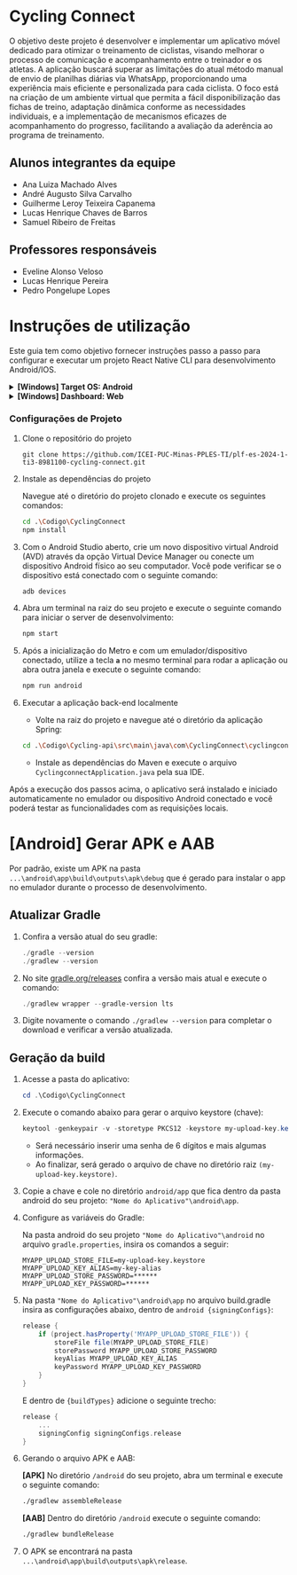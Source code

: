 # Cycling Connect

O objetivo deste projeto é desenvolver e implementar um aplicativo móvel dedicado para otimizar o treinamento de ciclistas, visando melhorar o processo de comunicação e acompanhamento entre o treinador e os atletas. A aplicação buscará superar as limitações do atual método manual de envio de planilhas diárias via WhatsApp, proporcionando uma experiência mais eficiente e personalizada para cada ciclista. O foco está na criação de um ambiente virtual que permita a fácil disponibilização das fichas de treino, adaptação dinâmica conforme as necessidades individuais, e a implementação de mecanismos eficazes de acompanhamento do progresso, facilitando a avaliação da aderência ao programa de treinamento.

## Alunos integrantes da equipe

- Ana Luiza Machado Alves
- André Augusto Silva Carvalho
- Guilherme Leroy Teixeira Capanema
- Lucas Henrique Chaves de Barros
- Samuel Ribeiro de Freitas

## Professores responsáveis

- Eveline Alonso Veloso
- Lucas Henrique Pereira
- Pedro Pongelupe Lopes

# Instruções de utilização

Este guia tem como objetivo fornecer instruções passo a passo para configurar e executar um projeto React Native CLI para desenvolvimento Android/IOS.

<details>
<summary>
<strong>[Windows] Target OS: Android</strong>
</summary>

### Pré-requisitos

- [Git](https://git-scm.com/)
- [Chocolatey](https://chocolatey.org/)
- Node na versão LTS (>= 18.20.1)
  - Caso você queira alternar entre diferentes versões do Node, utilize o [nvm](https://github.com/coreybutler/nvm-windows).
- JDK (Java Development Kit) na versão 17.0.10
- [Android Studio](https://developer.android.com/studio?hl=pt-br)
  - SDK Platforms: Android 14.0 (UpsideDownCake)
  - SDK Tools:
    - Android SDK Build-Tools: 33.0.1
    - NDK: 24.0.8215888
    - CMake: 3.22.1
    - Android Emulator
    - Android SDK Platform-Tools

_Verificar dependências para processadores AMD no site oficial do React Native._

_Observação: clone o projeto em um diretório com poucos caracteres - o CMake, utilizado para geração de build, possui problemas com path longos.
Opte por utilizar um diretório pequeno como, por exemplo: `C:/SeuNome/NossoProjeto` ao invés de `C:/SeuNome/EngSoftware/Projetos/plf-es-2024-1-ti3-8981100-cycling-connect/...`
Caso encontre problemas, renomeie o projeto (que será clonado como `plf-es-2024-1-ti3-8981100-cycling-connect`) para um nome mais curto._

### Passo a passo

#### 1. **Instalação das dependências**

```powershell
choco install -y nodejs-lts microsoft-openjdk17
```

_Observação: se você já possui o Node no seu sistema, certifique-se que esteja na versão 18 ou superior. Se você já possui o JDK no seu sistema, recomenda-se utilizar o JDK17. Pode ocorrer alguns problemas ao usar versões superiores do JDK._

#### 2. **Instalar o Android Studio**

Faça download e instale o Android Studio. Durante o processo de instalação, certifique-se de marcar os itens abaixo:

- `Android SDK`
- `Android SDK Platform`
- `Android Virtual Device`
- Se você ainda não utiliza o Hyper-V: `Performance (Intel ® HAXM)` ([Verificar para AMD ou Hyper-V](https://android-developers.googleblog.com/2018/07/android-emulator-amd-processor-hyper-v.html))

#### 3. **Instalar o Android SDK**

Após a instalação, abra o Android Studio e siga o passo a passo a seguir:

- Clique em "More Actions" e selecione a opção "SDK Manager"
- Selecione a aba "SDK Platforms" e ative a opção "Show Package Details" no canto inferior direito. Procure pela opção `Android 14.0 ("UpsideDownCake")` e certifique-se que os seguintes itens estão marcados:
  - `Android SDK Platform 33`
  - `Intel x86 Atom_64 System Image` ou `Google APIs Intel x86 Atom System Image`
- Em seguida, selecione a aba "SDK Tools" e ative novamente a opção "Show Package Details". Procure pela opção `"Android SDK Build-Tools"` e certifique-se que as seguintes versões estão instaladas:
  - `34.0.0`
  - `33.0.1`
- Por fim, clique em "Apply" para baixar e instalar o Android SDK e as ferramentas de build relacionadas.

#### 4. **Configurar a variável de ambiente ANDROID_HOME**

1. Utilize o comando `WINDOWS + R`, digite `sysdm.cpl` e aperte em OK
2. Clique na aba **"Avançado"** e depois em **"Variáveis de ambiente"**
3. Clique em **"Novo..."** para criar uma variável de usuário `ANDROID_HOME` que aponta para o diretório do seu Android SDK
   - O SDK normalmente é instalado, por padrão, no seguinte diretório:
     `   C:\Users\"Nome de Usuário"\AppData\Local\Android\Sdk`
     Você pode encontrar o diretório em que seu SDK está instalado pelo "SDK Manager" do Android Studio, em **Languages & Frameworks -> Android SDK**.
4. Para verificar se a variável foi setada corretamente, faça o seguinte passo a passo:
   - Abra o terminal
   - Copie e cole `Get-ChildItem -Path Env:\` no powershell
   - Verifique se `ANDROID_HOME` foi adicionado

#### 5. **Adicione platform-tools em Path**

1. Acesse novamente as variáveis de ambiente de usuário
2. Procure e selecione a opção de variável **"Path"**
3. Clique em **"Editar..."** e depois em **"Novo"**
4. Adicione o diretório do platform-tools na lista.
   - O diretório padrão para a pasta é:
     ```
     C:\Users\"Nome de Usuário"\AppData\Local\Android\Sdk\platform-tools
     ```

</details>

<details>
<summary>
<strong>[Windows] Dashboard: Web</strong>
</summary>
  
Este guia tem como objetivo fornecer instruções passo a passo para configurar e executar um projeto React para desenvolvimento Web.
### Pré-requisitos

- [Git](https://git-scm.com/)
- [Npm](https://docs.npmjs.com/)
- Node na versão LTS (>= 18.20.1)
  - Caso você queira alternar entre diferentes versões do Node, utilize o [nvm](https://github.com/coreybutler/nvm-windows).
- JDK (Java Development Kit) na versão 17.0.10
### Passo a passo

Navege até a pasta da aplicação web:
```powershell
cd .\Codigo\
cd CyclingConnectWeb
cd cycling-connect-web
```

#### 1. **Instalação do npm e suas configurações**

```powershell
npm install
```
 #### 2. **Como rodar o projeto**
 
 ```powershell
npm run dev
```
_Observação: Ao rodar esse comando será gerado um link com a url local_


_Observação: se você já possui o Node no seu sistema, certifique-se que esteja na versão 18 ou superior. Se você já possui o JDK no seu sistema, recomenda-se utilizar o JDK17. Pode ocorrer alguns problemas ao usar versões superiores do JDK._

</details>

### Configurações de Projeto

1. Clone o repositório do projeto
   ```
   git clone https://github.com/ICEI-PUC-Minas-PPLES-TI/plf-es-2024-1-ti3-8981100-cycling-connect.git
   ```
2. Instale as dependências do projeto

   Navegue até o diretório do projeto clonado e execute os seguintes comandos:

   ```bash
   cd .\Codigo\CyclingConnect
   npm install
   ```

3. Com o Android Studio aberto, crie um novo dispositivo virtual Android (AVD) através da opção Virtual Device Manager ou conecte um dispositivo Android físico ao seu computador. Você pode verificar se o dispositivo está conectado com o seguinte comando:
   ```bash
   adb devices
   ```
4. Abra um terminal na raiz do seu projeto e execute o seguinte comando para iniciar o server de desenvolvimento:
   ```bash
   npm start
   ```
5. Após a inicialização do Metro e com um emulador/dispositivo conectado, utilize a tecla **`a`** no mesmo terminal para rodar a aplicação ou abra outra janela e execute o seguinte comando:
   ```bash
   npm run android
   ```
6. Executar a aplicação back-end localmente

   - Volte na raiz do projeto e navegue até o diretório da aplicação Spring:

   ```bash
   cd .\Codigo\Cycling-api\src\main\java\com\CyclingConnect\cyclingconnect
   ```

   - Instale as dependências do Maven e execute o arquivo `CyclingconnectApplication.java` pela sua IDE.

Após a execução dos passos acima, o aplicativo será instalado e iniciado automaticamente no emulador ou dispositivo Android conectado e você poderá testar as funcionalidades com as requisições locais.

# [Android] Gerar APK e AAB

Por padrão, existe um APK na pasta `...\android\app\build\outputs\apk\debug` que é gerado para instalar o app no emulador durante o processo de desenvolvimento.

## Atualizar Gradle

1. Confira a versão atual do seu gradle:
   ```powershell
   ./gradle --version
   ./gradlew --version
   ```
2. No site [gradle.org/releases](http://gradle.org/releases) confira a versão mais atual e execute o comando:
   ```powershell
   ./gradlew wrapper --gradle-version lts
   ```
3. Digite novamente o comando `./gradlew --version` para completar o download e verificar a versão atualizada.

## Geração da build

1.  Acesse a pasta do aplicativo:
    ```powershell
    cd .\Codigo\CyclingConnect
    ```
2.  Execute o comando abaixo para gerar o arquivo keystore (chave):
    ```powershell
    keytool -genkeypair -v -storetype PKCS12 -keystore my-upload-key.keystore -alias my-key-alias -keyalg RSA -keysize 2048 -validity 10000
    ```
    - Será necessário inserir uma senha de 6 dígitos e mais algumas informações.
    - Ao finalizar, será gerado o arquivo de chave no diretório raiz `(my-upload-key.keystore)`.
3.  Copie a chave e cole no diretório `android/app` que fica dentro da pasta android do seu projeto: `"Nome do Aplicativo"\android\app`.
4.  Configure as variáveis do Gradle:

    Na pasta android do seu projeto `"Nome do Aplicativo"\android` no arquivo `gradle.properties`, insira os comandos a seguir:

    ```properties
    MYAPP_UPLOAD_STORE_FILE=my-upload-key.keystore
    MYAPP_UPLOAD_KEY_ALIAS=my-key-alias
    MYAPP_UPLOAD_STORE_PASSWORD=******
    MYAPP_UPLOAD_KEY_PASSWORD=******
    ```

5.  Na pasta `"Nome do Aplicativo"\android\app` no arquivo build.gradle insira as configurações abaixo, dentro de `android {signingConfigs}`:

    ```gradle
    release {
        if (project.hasProperty('MYAPP_UPLOAD_STORE_FILE')) {
            storeFile file(MYAPP_UPLOAD_STORE_FILE)
            storePassword MYAPP_UPLOAD_STORE_PASSWORD
            keyAlias MYAPP_UPLOAD_KEY_ALIAS
            keyPassword MYAPP_UPLOAD_KEY_PASSWORD
        }
    }
    ```

    E dentro de `{buildTypes}` adicione o seguinte trecho:

    ```gradle
    release {
        ...
        signingConfig signingConfigs.release
    }
    ```

6.  Gerando o arquivo APK e AAB:

    **[APK]** No diretório `/android` do seu projeto, abra um terminal e execute o seguinte comando:

    ```bash
    ./gradlew assembleRelease
    ```

    **[AAB]** Dentro do diretório `/android` execute o seguinte comando:

    ```bash
    ./gradlew bundleRelease
    ```

7.  O APK se encontrará na pasta `...\android\app\build\outputs\apk\release`.
